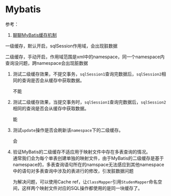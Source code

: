 # Mybatis

参考：

1. [聊聊MyBatis缓存机制](https://tech.meituan.com/2018/01/19/mybatis-cache.html)

一级缓存，默认开启，sqlSession作用域，会出现脏数据

二级缓存，手动开启，作用域范围是xml中的namespace，同一个namespace内查询没问题，跨namespace会出现脏数据

1. 测试二级缓存效果，不提交事务，`sqlSession1`查询完数据后，`sqlSession2`相同的查询是否会从缓存中获取数据。

   不能

2. 测试二级缓存效果，当提交事务时，`sqlSession1`查询完数据后，`sqlSession2`相同的查询是否会从缓存中获取数据。

   能

3. 测试`update`操作是否会刷新该`namespace`下的二级缓存。

   会

4. 验证MyBatis的二级缓存不适应用于映射文件中存在多表查询的情况。  
   通常我们会为每个单表创建单独的映射文件，由于MyBatis的二级缓存是基于namespace的，多表查询语句所在的namspace无法感应到其他namespace中的语句对多表查询中涉及的表进行的修改，引发脏数据问题

   为解决问题，可以使用Cache ref，让`ClassMapper`引用`StudenMapper`命名空间，这样两个映射文件对应的SQL操作都使用的是同一块缓存了。
